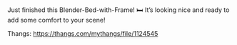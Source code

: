 Just finished this Blender-Bed-with-Frame! 🛏️ It’s looking nice and ready to add some comfort to your scene!

Thangs: https://thangs.com/mythangs/file/1124545
